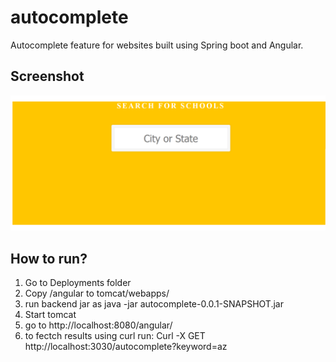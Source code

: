 # autocomplete
Autocomplete feature for websites built using Spring boot and Angular. 
## Screenshot
![alt](./images/autocomplete.PNG)

## How to run? 
1. Go to Deployments folder
2. Copy /angular to tomcat/webapps/ 
3. run backend jar as java -jar autocomplete-0.0.1-SNAPSHOT.jar
4. Start tomcat 
5. go to http://localhost:8080/angular/
6. to fectch results using curl run: Curl -X GET http://localhost:3030/autocomplete?keyword=az
